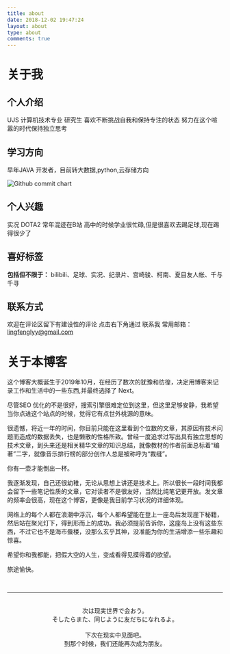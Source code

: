 ```yaml
---
title: about
date: 2018-12-02 19:47:24
layout: about
type: about
comments: true
---
```


# 关于我

##  个人介绍

UJS 计算机技术专业 研究生
喜欢不断挑战自我和保持专注的状态
努力在这个喧嚣的时代保持独立思考


##  学习方向

早年JAVA 开发者，目前转大数据,python,云存储方向


<img src="https://ghchart.rshah.org/grainrain" alt="Github commit chart" />

##  个人兴趣

实况
DOTA2
常年混迹在B站
高中的时候学业很忙碌,但是很喜欢去踢足球,现在踢得很少了



##  喜好标签

**包括但不限于：**
bilibili、足球、实况、纪录片、宫崎骏、柯南、夏目友人帐、千与千寻

##  联系方式

欢迎在评论区留下有建设性的评论
点击右下角通过  联系我 
常用邮箱：lingfenglyy@gmail.com

# 关于本博客

这个博客大概诞生于2019年10月，在经历了数次的犹豫和彷徨，决定用博客来记录工作和生活中的一些东西,并最终选择了 Next。


尽管SEO 优化的不是很好，搜索引擎很难定位到这里，但这里足够安静，我希望当你点进这个站点的时候，觉得它有点世外桃源的意味。

很遗憾，将近一年的时间，你目前只能在这里看到个位数的文章，其原因有技术问题而造成的数据丢失，也是懒散的性格所致。曾经一度追求过写出具有独立思想的技术文章，到头来还是相关精华文章的知识总结，就像教材的作者前面总标着“编著”二字，就像音乐排行榜的部分创作人总是被称呼为“裁缝”。

你有一壶才能倒出一杯。

我逐渐发现，自己还很幼稚，无论从思想上讲还是技术上。所以很长一段时间我都会留下一些笔记性质的文章，它对读者不是很友好，当然比纯笔记更开放。发文章的频率会很高，现在这个博客，更像是我目前学习状况的详细体现。

网络上的每个人都在浪潮中浮沉，每个人都希望能在登上一座岛后发现崖下秘籍，然后站在聚光灯下，得到形而上的成功。我必须提前告诉你，这座岛上没有这些东西，不过它也不是海市蜃楼，没那么玄乎其神，没准能为你的生活增添一些乐趣和惊喜。

希望你和我都能，把假大空的人生，变成看得见摸得着的欲望。

旅途愉快。



<br/>

-------

<br/>

<center>
次は现実世界で会おう。<br/>
そしたらまた、同じように友だちになれるよ。
<br/><br/>
下次在现实中见面吧。<br/>
到那个时候，我们还能再次成为朋友。

</center>

<br/>